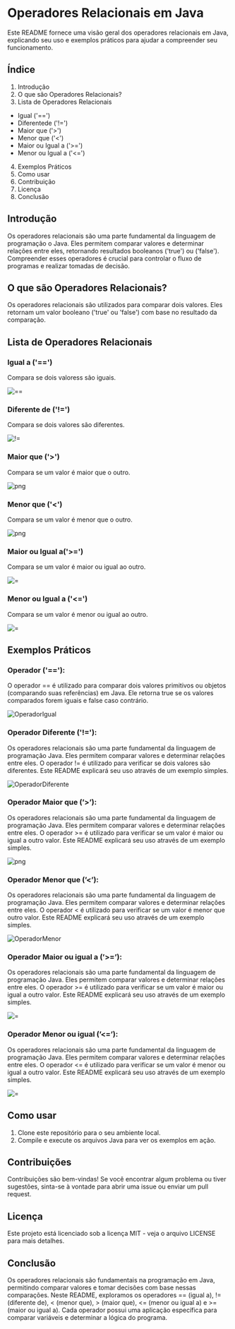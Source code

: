 # Operadores Relacionais em Java
Este README fornece uma visão geral dos operadores relacionais em Java, explicando seu uso e exemplos práticos para ajudar a compreender seu funcionamento.

## Índice

1. Introdução
2. O que são Operadores Relacionais?
3. Lista de Operadores Relacionais
- Igual ('==')
- Diferentede ('!=')
- Maior que ('>')
- Menor que ('<')
- Maior ou Igual a ('>=')
- Menor ou Igual a ('<=')
4. Exemplos Práticos
5. Como usar
6. Contribuição 
7. Licença
8. Conclusão



## Introdução
Os operadores relacionais são uma parte fundamental da linguagem de programação o Java. Eles permitem comparar valores e determinar relações entre eles, retornando resultados booleanos ('true') ou ('false'). Compreender esses operadores é crucial para controlar o fluxo de programas e realizar tomadas de decisão.

## O que são Operadores Relacionais?
Os operadores relacionais são utilizados para comparar dois valores. Eles retornam um valor booleano ('true' ou 'false') com base no resultado da comparação.

## Lista de Operadores Relacionais
### Igual a ('==')
Compara se dois valoress são iguais.

![==](https://github.com/user-attachments/assets/1480b17e-d054-40d3-b8bb-81c4e7819c7a)


### Diferente de ('!=')
Compara se dois valores são diferentes.

![!=](https://github.com/user-attachments/assets/bc2e13e4-e803-45ae-a3ef-3d3b9fc639c5)

### Maior que ('>')
Compara se um valor é maior que o outro.

![png](https://github.com/user-attachments/assets/7afc3529-8d59-4d71-ae66-9b2332e67046)

### Menor que ('<')
Compara se um valor é menor que o outro.

![png](https://github.com/user-attachments/assets/17ebf6fe-2f3b-43db-aa4d-7ab721053f6a)

### Maior ou Igual a('>=')
Compara se um valor é maior ou igual ao outro.

![=](https://github.com/user-attachments/assets/df15a00f-ffb2-4d85-9a51-2bd04a31e28e)

### Menor ou Igual a ('<=')
Compara se um valor é menor ou igual ao outro.

![=](https://github.com/user-attachments/assets/ad6e1c3c-472c-4754-b843-b27b5f3d3797)


## Exemplos Práticos
### Operador ('=='):
O operador == é utilizado para comparar dois valores primitivos ou objetos (comparando suas referências) em Java. Ele retorna true se os valores comparados forem iguais e false caso contrário.

![OperadorIgual](https://github.com/user-attachments/assets/87ceea9d-ed22-4575-8569-b051f6141b1a)





### Operador Diferente ('!='):
Os operadores relacionais são uma parte fundamental da linguagem de programação Java. Eles permitem comparar valores e determinar relações entre eles. O operador != é utilizado para verificar se dois valores são diferentes. Este README explicará seu uso através de um exemplo simples.

![OperadorDiferente](https://github.com/user-attachments/assets/b24e3327-26a9-4a0b-a57a-1e8df4486349)



### Operador Maior que (’>’):
Os operadores relacionais são uma parte fundamental da linguagem de programação Java. Eles permitem comparar valores e determinar relações entre eles. O operador >= é utilizado para verificar se um valor é maior ou igual a outro valor. Este README explicará seu uso através de um exemplo simples.

![png](https://github.com/user-attachments/assets/84dd417e-525d-4306-aeee-cf8527049aa7)


### Operador  Menor que (’<’):
Os operadores relacionais são uma parte fundamental da linguagem de programação Java. Eles permitem comparar valores e determinar relações entre eles. O operador < é utilizado para verificar se um valor é menor que outro valor. Este README explicará seu uso através de um exemplo simples.

![OperadorMenor](https://github.com/user-attachments/assets/798a097b-39a9-4242-98ca-dee2a921db5c)


### Operador Maior ou igual a (’>=’):
Os operadores relacionais são uma parte fundamental da linguagem de programação Java. Eles permitem comparar valores e determinar relações entre eles. O operador >= é utilizado para verificar se um valor é maior ou igual a outro valor. Este README explicará seu uso através de um exemplo simples.


![=](https://github.com/user-attachments/assets/0c1ff66c-0db0-4358-9dfd-bb697c7c4993)


### Operador Menor ou igual (’<=’):
Os operadores relacionais são uma parte fundamental da linguagem de programação Java. Eles permitem comparar valores e determinar relações entre eles. O operador <= é utilizado para verificar se um valor é menor ou igual a outro valor. Este README explicará seu uso através de um exemplo simples.

![=](https://github.com/user-attachments/assets/4039909f-fd2e-4aef-804e-9e259d7d1a26)



## Como usar
1. Clone este repositório para o seu ambiente local.
2. Compile e execute os arquivos Java para ver os exemplos em ação.



## Contribuições
Contribuições são bem-vindas! Se você encontrar algum problema ou tiver sugestões, sinta-se à vontade para abrir uma issue ou enviar um pull request.


## Licença
Este projeto está licenciado sob a licença MIT - veja o arquivo LICENSE para mais detalhes.

## Conclusão
Os operadores relacionais são fundamentais na programação em Java, permitindo comparar valores e tomar decisões com base nessas comparações. Neste README, exploramos os operadores == (igual a), != (diferente de), < (menor que), > (maior que), <= (menor ou igual a) e >= (maior ou igual a). Cada operador possui uma aplicação específica para comparar variáveis e determinar a lógica do programa.

